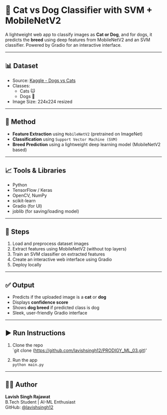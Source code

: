 # 🐾 Cat vs Dog Classifier with SVM + MobileNetV2

A lightweight web app to classify images as **Cat or Dog**, and for dogs, it predicts the **breed** using deep features from MobileNetV2 and an SVM classifier.
Powered by Gradio for an interactive interface.

---

## 📊 Dataset

- Source: [Kaggle - Dogs vs Cats](https://www.kaggle.com/c/dogs-vs-cats)
- Classes: 
  - Cats 🐱
  - Dogs 🐶
- Image Size: 224x224 resized

---

## 🧠 Method

- **Feature Extraction** using `MobileNetV2` (pretrained on ImageNet)
- **Classification** using `Support Vector Machine (SVM)`
- **Breed Prediction** using a lightweight deep learning model (MobileNetV2 based)

---

## 📈 Tools & Libraries

- Python
- TensorFlow / Keras
- OpenCV, NumPy
- scikit-learn
- Gradio (for UI)
- joblib (for saving/loading model)

---

## 📌 Steps

1. Load and preprocess dataset images
2. Extract features using MobileNetV2 (without top layers)
3. Train an SVM classifier on extracted features
4. Create an interactive web interface using Gradio
5. Deploy locally

---

## ✅ Output

- Predicts if the uploaded image is a **cat** or **dog**
- Displays **confidence score**
- Shows **dog breed** if predicted class is dog
- Sleek, user-friendly Gradio interface

---

## ▶️ Run Instructions

1. Clone the repo  
   `git clone (https://github.com/lavishsingh12/PRODIGY_ML_03.git)'

2. Run the app  
   `python main.py`

---

## 👨‍💻 Author

**Lavish Singh Rajawat**  
B.Tech Student | AI-ML Enthusiast  
GitHub: [@lavishsingh12](https://github.com/lavishsingh12)
